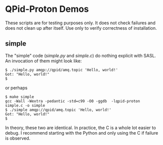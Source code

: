 QPid-Proton Demos
=================

These scripts are for testing purposes only.  It does not check
failures and does not clean up after itself.  Use only to verify
correctness of installation.

simple
------

The "simple" code (*simple.py* and *simple.c*) do nothing explicit
with SASL.  An invocation of them might look like:

```shell
$ ./simple.py amqp://qpid/amq.topic 'Hello, world!'
Got: "Hello, world!"
$ 
```

or perhaps


```shell
$ make simple
gcc -Wall -Wextra -pedantic -std=c99 -O0 -ggdb  -lqpid-proton  simple.c -o simple
$ ./simple amqp://qpid/amq.topic 'Hello, world!'
Got: "Hello, world!"
$ 
```

In theory, these two are identical.  In practice, the C is a whole lot
easier to debug.  I recommend starting with the Python and only using
the C if failure is observed.

